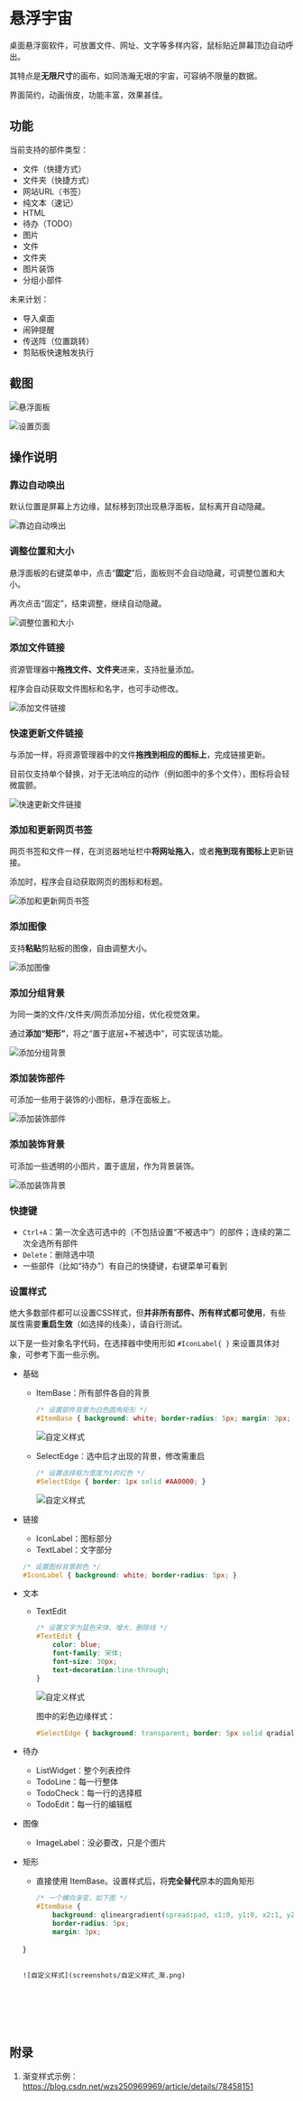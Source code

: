 悬浮宇宙
===

桌面悬浮窗软件，可放置文件、网址、文字等多样内容，鼠标贴近屏幕顶边自动呼出。

其特点是**无限尺寸**的画布，如同浩瀚无垠的宇宙，可容纳不限量的数据。

界面简约，动画俏皮，功能丰富，效果甚佳。



## 功能

当前支持的部件类型：

- 文件（快捷方式）
- 文件夹（快捷方式）
- 网站URL（书签）
- 纯文本（速记）
- HTML
- 待办（TODO）
- 图片
- 文件
- 文件夹
- 图片装饰
- 分组小部件



未来计划：

- 导入桌面
- 闹钟提醒
- 传送阵（位置跳转）
- 剪贴板快速触发执行



## 截图

![悬浮面板](screenshots/screenshot1.png)



![设置页面](screenshots/screenshot2.png)



## 操作说明

### 靠边自动唤出

默认位置是屏幕上方边缘，鼠标移到顶出现悬浮面板，鼠标离开自动隐藏。

![靠边自动唤出](screenshots/靠边自动唤出.gif)



### 调整位置和大小

悬浮面板的右键菜单中，点击“**固定**”后，面板则不会自动隐藏，可调整位置和大小。

再次点击“固定”，结束调整，继续自动隐藏。

![调整位置和大小](screenshots/调整位置和大小.gif)



### 添加文件链接

资源管理器中**拖拽文件、文件夹**进来，支持批量添加。

程序会自动获取文件图标和名字，也可手动修改。

![添加文件链接](screenshots/添加文件链接.gif)



### 快速更新文件链接

与添加一样，将资源管理器中的文件**拖拽到相应的图标上**，完成链接更新。

目前仅支持单个替换，对于无法响应的动作（例如图中的多个文件），图标将会轻微震颤。

![快速更新文件链接](screenshots/快速更新文件链接.gif)



### 添加和更新网页书签

网页书签和文件一样，在浏览器地址栏中**将网址拖入**，或者**拖到现有图标上**更新链接。

添加时，程序会自动获取网页的图标和标题。

![添加和更新网页书签](screenshots/添加和更新网页书签.gif)



### 添加图像

支持**粘贴**剪贴板的图像，自由调整大小。

![添加图像](screenshots/添加图像.gif)



### 添加分组背景

为同一类的文件/文件夹/网页添加分组，优化视觉效果。

通过**添加“矩形”**，将之“置于底层+不被选中”，可实现该功能。

![添加分组背景](screenshots/添加分组背景.gif)



### 添加装饰部件

可添加一些用于装饰的小图标，悬浮在面板上。

![添加装饰部件](screenshots/添加装饰部件.gif)



### 添加装饰背景

可添加一些透明的小图片，置于底层，作为背景装饰。

![添加装饰背景](screenshots/添加装饰背景.gif)



### 快捷键

- `Ctrl+A`：第一次全选可选中的（不包括设置“不被选中”）的部件；连续的第二次全选所有部件
- `Delete`：删除选中项
- 一些部件（比如“待办”）有自己的快捷键，右键菜单可看到



### 设置样式

绝大多数部件都可以设置CSS样式，但**并非所有部件、所有样式都可使用**，有些属性需要**重启生效**（如选择的线条），请自行测试。

以下是一些对象名字代码，在选择器中使用形如 `#IconLabel{ }` 来设置具体对象，可参考下面一些示例。

- 基础

  - ItemBase：所有部件各自的背景

    ```css
    /* 设置部件背景为白色圆角矩形 */
    #ItemBase { background: white; border-radius: 5px; margin: 3px; }
    ```

    ![自定义样式](screenshots/自定义样式_白.png)

  - SelectEdge：选中后才出现的背景，修改需重启

    ```css
    /* 设置选择框为宽度为1的红色 */
    #SelectEdge { border: 1px solid #AA0000; }
    ```
    
    ![自定义样式](screenshots/自定义样式_边.png)

- 链接

  - IconLabel：图标部分
  - TextLabel：文字部分

  ```css
  /* 设置图标背景颜色 */
  #IconLabel { background: white; border-radius: 5px; }
  ```

- 文本

  - TextEdit

    ```css
    /* 设置文字为蓝色宋体、增大、删除线 */
    #TextEdit {
        color: blue;
        font-family: 宋体;
        font-size: 30px;
        text-decoration:line-through;
    }
    ```
    
    ![自定义样式](screenshots/自定义样式_文.png)
    
    图中的彩色边缘样式：
    
    ```css
    #SelectEdge { background: transparent; border: 5px solid qradialgradient(spread:pad, cx:0.5, cy:0.5, radius:0.5, fx:0.5, fy:0.5, stop:0 rgba(0, 0, 0, 0), stop:0.52 rgba(0, 0, 0, 0), stop:0.565 rgba(82, 121, 76, 33), stop:0.65 rgba(159, 235, 148, 64), stop:0.721925 rgba(255, 238, 150, 129), stop:0.77 rgba(255, 128, 128, 204), stop:0.89 rgba(191, 128, 255, 64), stop:1 rgba(0, 0, 0, 0));}
    ```

- 待办

  - ListWidget：整个列表控件
  - TodoLine：每一行整体
  - TodoCheck：每一行的选择框
  - TodoEdit：每一行的编辑框

- 图像

  - ImageLabel：没必要改，只是个图片

- 矩形

  - 直接使用 ItemBase。设置样式后，将**完全替代**原本的圆角矩形
  
    ```css
    /* 一个横向渐变，如下图 */
    #ItemBase {
        background: qlineargradient(spread:pad, x1:0, y1:0, x2:1, y2:0, stop:0 rgba(255, 178, 102, 64), stop:0.55 rgba(235, 148, 61, 64), stop:0.98 rgba(255, 255, 255, 64), stop:1 rgba(255, 255, 255, 0));
    	border-radius: 5px;
    	margin: 3px;
  }
    ```
    
    ![自定义样式](screenshots/自定义样式_渐.png)







## 附录

1. 渐变样式示例：https://blog.csdn.net/wzs250969969/article/details/78458151